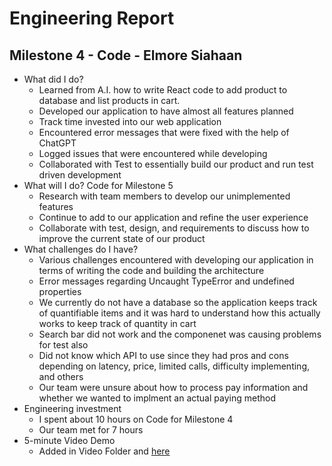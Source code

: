 # Engineering Report

## Milestone 4 - Code - Elmore Siahaan

* What did I do?
    * Learned from A.I. how to write React code to add product to database and list products in cart.
    * Developed our application to have almost all features planned 
    * Track time invested into our web application 
    * Encountered error messages that were fixed with the help of ChatGPT
    * Logged issues that were encountered while developing
    * Collaborated with Test to essentially build our product and run test driven development
* What will I do?  Code for Milestone 5
   * Research with team members to develop our unimplemented features
   * Continue to add to our application and refine the user experience
   * Collaborate with test, design, and requirements to discuss how to improve the current state of our product
* What challenges do I have?
    * Various challenges encountered with developing our application in terms of writing the code and building the architecture
    * Error messages regarding Uncaught TypeError and undefined properties
    * We currently do not have a database so the application keeps track of quantifiable items and it was hard to understand how this actually works to keep track of quantity in cart
    * Search bar did not work and the componenet was causing problems for test also
    * Did not know which API to use since they had pros and cons depending on latency, price, limited calls, difficulty implementing, and others
    * Our team were unsure about how to process pay information and whether we wanted to implment an actual paying method
* Engineering investment
    * I spent about 10 hours on Code for Milestone 4
    * Our team met for 7 hours 
* 5-minute Video Demo
    * Added in Video Folder and [here](Video.md)